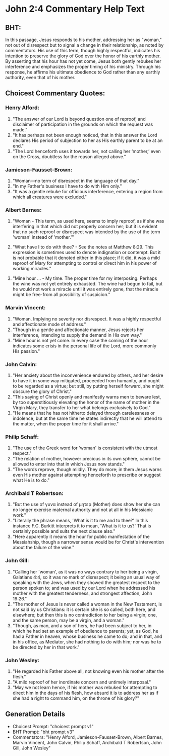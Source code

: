 # John 2:4 Commentary Help Text

## BHT:
In this passage, Jesus responds to his mother, addressing her as "woman," not out of disrespect but to signal a change in their relationship, as noted by commentators. His use of this term, though highly respectful, indicates his intention to preserve the glory of God over the honor of his earthly mother. By asserting that his hour has not yet come, Jesus both gently rebukes her interference and emphasizes the proper timing of his ministry. Through his response, he affirms his ultimate obedience to God rather than any earthly authority, even that of his mother.

## Choicest Commentary Quotes:
### Henry Alford:
1. "The answer of our Lord is beyond question one of reproof, and disclaimer of participation in the grounds on which the request was made."
2. "It has perhaps not been enough noticed, that in this answer the Lord declares His period of subjection to her as His earthly parent to be at an end."
3. "The Lord henceforth uses it towards her, not calling her ‘mother,’ even on the Cross, doubtless for the reason alleged above."

### Jamieson-Fausset-Brown:
1. "Woman—no term of disrespect in the language of that day." 
2. "In my Father's business I have to do with Him only." 
3. "It was a gentle rebuke for officious interference, entering a region from which all creatures were excluded."

### Albert Barnes:
1. "Woman - This term, as used here, seems to imply reproof, as if she was interfering in that which did not properly concern her; but it is evident that no such reproof or disrespect was intended by the use of the term 'woman' instead of 'mother.'" 

2. "What have I to do with thee? - See the notes at Matthew 8:29. This expression is sometimes used to denote indignation or contempt. But it is not probable that it denoted either in this place; if it did, it was a mild reproof of Mary for attempting to control or direct him in his power of working miracles."

3. "Mine hour ... - My time. The proper time for my interposing. Perhaps the wine was not yet entirely exhausted. The wine had begun to fail, but he would not work a miracle until it was entirely gone, that the miracle might be free-from all possibility of suspicion."

### Marvin Vincent:
1. "Woman. Implying no severity nor disrespect. It was a highly respectful and affectionate mode of address."
2. "Though in a gentle and affectionate manner, Jesus rejects her interference, intending to supply the demand in His own way."
3. "Mine hour is not yet come. In every case the coming of the hour indicates some crisis in the personal life of the Lord, more commonly His passion."

### John Calvin:
1. "Her anxiety about the inconvenience endured by others, and her desire to have it in some way mitigated, proceeded from humanity, and ought to be regarded as a virtue; but still, by putting herself forward, she might obscure the glory of Christ."
2. "This saying of Christ openly and manifestly warns men to beware lest, by too superstitiously elevating the honor of the name of mother in the Virgin Mary, they transfer to her what belongs exclusively to God."
3. "He means that he has not hitherto delayed through carelessness or indolence, but at the same time he states indirectly that he will attend to the matter, when the proper time for it shall arrive."

### Philip Schaff:
1. "The use of the Greek word for 'woman' is consistent with the utmost respect."
2. "The relation of mother, however precious in its own sphere, cannot be allowed to enter into that in which Jesus now stands."
3. "The words reprove, though mildly. They do more; in them Jesus warns even His mother against attempting henceforth to prescribe or suggest what He is to do."

### Archibald T Robertson:
1. "But the use of γυνα instead of μητερ (Mother) does show her she can no longer exercise maternal authority and not at all in his Messianic work."
2. "Literally the phrase means, 'What is it to me and to thee?' In this instance F.C. Burkitt interprets it to mean, 'What is it to us?' That is certainly possible and suits the next clause also."
3. "Here apparently it means the hour for public manifestation of the Messiahship, though a narrower sense would be for Christ's intervention about the failure of the wine."

### John Gill:
1. "Calling her 'woman', as it was no ways contrary to her being a virgin, Galatians 4:4, so it was no mark of disrespect; it being an usual way of speaking with the Jews, when they showed the greatest respect to the person spoken to; and was used by our Lord when he addressed his mother with the greatest tenderness, and strongest affection, John 19:26."
2. "The mother of Jesus is never called a woman in the New Testament, is not said by us Christians: it is certain she is so called, both here, and elsewhere; but then this is no contradiction to her being a virgin; one, and the same person, may be a virgin, and a woman."
3. "Though, as man, and a son of hers, he had been subject to her, in which he had set an example of obedience to parents; yet, as God, he had a Father in heaven, whose business he came to do; and in that, and in his office, as Mediator, she had nothing to do with him; nor was he to be directed by her in that work."

### John Wesley:
1. "He regarded his Father above all, not knowing even his mother after the flesh."
2. "A mild reproof of her inordinate concern and untimely interposal."
3. "May we not learn hence, if his mother was rebuked for attempting to direct him in the days of his flesh, how absurd it is to address her as if she had a right to command him, on the throne of his glory?"


## Generation Details
- Choicest Prompt: "choicest prompt v1"
- BHT Prompt: "bht prompt v3"
- Commentators: "Henry Alford, Jamieson-Fausset-Brown, Albert Barnes, Marvin Vincent, John Calvin, Philip Schaff, Archibald T Robertson, John Gill, John Wesley"
